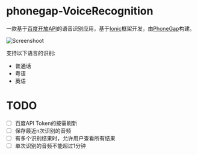 # phonegap-VoiceRecognition
一款基于[百度开放API](http://developer.baidu.com/wiki/index.php?title=docs/cplat/media/voice)的语音识别应用，基于[Ionic](http://ionicframework.com/)框架开发，由[PhoneGap](http://phonegap.com/)构建。
  
![Screenshoot](https://raw.githubusercontent.com/loveky/phonegap-VoiceRecognition/master/www/img/screenshoot.gif)

支持以下语言的识别:
- 普通话
- 粤语
- 英语


# TODO
- [ ] 百度API Token的按需刷新
- [ ] 保存最近n次识别的音频
- [ ] 有多个识别结果时，允许用户查看所有结果
- [ ] 单次识别的音频不能超过1分钟
